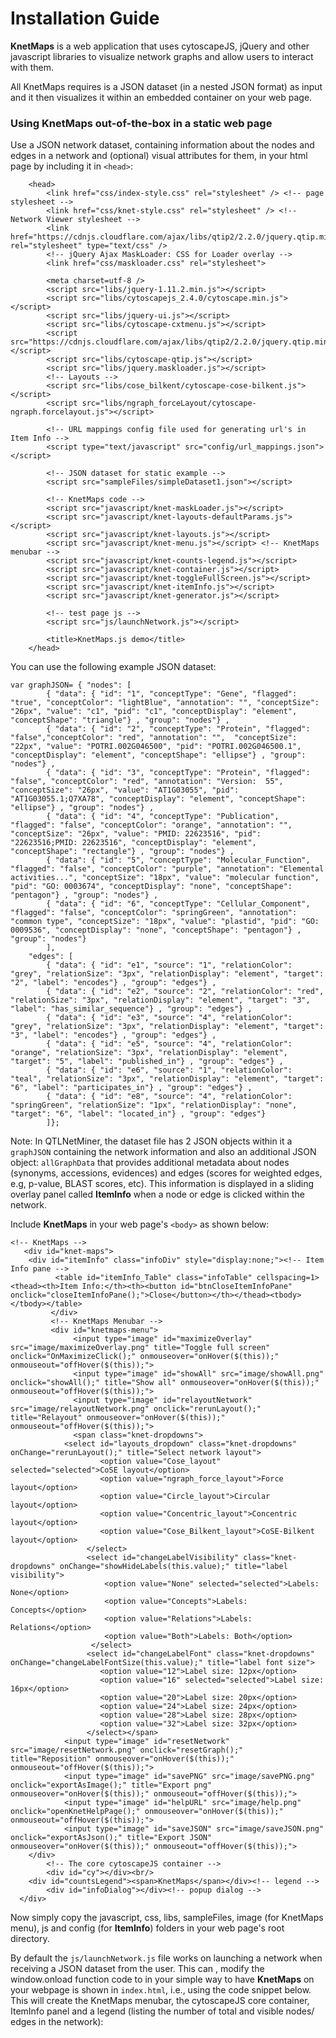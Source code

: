 # Installation Guide

**KnetMaps** is a web application that uses cytoscapeJS, jQuery and other javascript libraries to visualize network graphs and allow users to interact with them.

All KnetMaps requires is a JSON dataset (in a nested JSON format) as input and it then visualizes it within an embedded container on your web page.

### Using KnetMaps out-of-the-box in a static web page

Use a JSON network dataset, containing information about the nodes and edges in a network and (optional) visual attributes for them, in your html page by including it in `<head>`:
```
    <head>
        <link href="css/index-style.css" rel="stylesheet" /> <!-- page stylesheet -->
        <link href="css/knet-style.css" rel="stylesheet" /> <!-- Network Viewer stylesheet -->
        <link href="https://cdnjs.cloudflare.com/ajax/libs/qtip2/2.2.0/jquery.qtip.min.css" rel="stylesheet" type="text/css" />
        <!-- jQuery Ajax MaskLoader: CSS for Loader overlay -->
        <link href="css/maskloader.css" rel="stylesheet">

        <meta charset=utf-8 />
        <script src="libs/jquery-1.11.2.min.js"></script>
        <script src="libs/cytoscapejs_2.4.0/cytoscape.min.js"></script>
        <script src="libs/jquery-ui.js"></script>
        <script src="libs/cytoscape-cxtmenu.js"></script>
        <script src="https://cdnjs.cloudflare.com/ajax/libs/qtip2/2.2.0/jquery.qtip.min.js"></script>
        <script src="libs/cytoscape-qtip.js"></script>
        <script src="libs/jquery.maskloader.js"></script>
        <!-- Layouts -->
        <script src="libs/cose_bilkent/cytoscape-cose-bilkent.js"></script>
        <script src="libs/ngraph_forceLayout/cytoscape-ngraph.forcelayout.js"></script>

        <!-- URL mappings config file used for generating url's in Item Info -->
        <script type="text/javascript" src="config/url_mappings.json"></script>

	    <!-- JSON dataset for static example -->
        <script src="sampleFiles/simpleDataset1.json"></script>
        
  		<!-- KnetMaps code -->
        <script src="javascript/knet-maskLoader.js"></script>
        <script src="javascript/knet-layouts-defaultParams.js"></script>
        <script src="javascript/knet-layouts.js"></script>
        <script src="javascript/knet-menu.js"></script> <!-- KnetMaps menubar -->
        <script src="javascript/knet-counts-legend.js"></script>
        <script src="javascript/knet-container.js"></script>
        <script src="javascript/knet-toggleFullScreen.js"></script>
        <script src="javascript/knet-itemInfo.js"></script>
        <script src="javascript/knet-generator.js"></script>

	    <!-- test page js -->
        <script src="js/launchNetwork.js"></script>

        <title>KnetMaps.js demo</title>
    </head>
```

You can use the following example JSON dataset:
```
var graphJSON= { "nodes": [
        { "data": { "id": "1", "conceptType": "Gene", "flagged": "true", "conceptColor": "lightBlue", "annotation": "", "conceptSize": "26px", "value": "c1", "pid": "c1", "conceptDisplay": "element", "conceptShape": "triangle"} , "group": "nodes"} , 
        { "data": { "id": "2", "conceptType": "Protein", "flagged": "false","conceptColor": "red", "annotation": "",  "conceptSize": "22px", "value": "POTRI.002G046500", "pid": "POTRI.002G046500.1", "conceptDisplay": "element", "conceptShape": "ellipse"} , "group": "nodes"} , 
		{ "data": { "id": "3", "conceptType": "Protein", "flagged": "false", "conceptColor": "red", "annotation": "Version:  55", "conceptSize": "26px", "value": "AT1G03055", "pid": "AT1G03055.1;Q7XA78", "conceptDisplay": "element", "conceptShape": "ellipse"} , "group": "nodes"} , 
		{ "data": { "id": "4", "conceptType": "Publication", "flagged": "false", "conceptColor": "orange", "annotation": "", "conceptSize": "26px", "value": "PMID: 22623516", "pid": "22623516;PMID: 22623516", "conceptDisplay": "element", "conceptShape": "rectangle"} , "group": "nodes"} , 
		{ "data": { "id": "5", "conceptType": "Molecular_Function", "flagged": "false", "conceptColor": "purple", "annotation": "Elemental activities...", "conceptSize": "18px", "value": "molecular function", "pid": "GO: 0003674", "conceptDisplay": "none", "conceptShape": "pentagon"} , "group": "nodes"} , 
		{ "data": { "id": "6", "conceptType": "Cellular_Component", "flagged": "false", "conceptColor": "springGreen", "annotation": "common type", "conceptSize": "18px", "value": "plastid", "pid": "GO: 0009536", "conceptDisplay": "none", "conceptShape": "pentagon"} , "group": "nodes"} 
		],
    "edges": [
        { "data": { "id": "e1", "source": "1", "relationColor": "grey", "relationSize": "3px", "relationDisplay": "element", "target": "2", "label": "encodes"} , "group": "edges"} , 
        { "data": { "id": "e2", "source": "2", "relationColor": "red", "relationSize": "3px", "relationDisplay": "element", "target": "3", "label": "has_similar_sequence"} , "group": "edges"} , 
        { "data": { "id": "e3", "source": "4", "relationColor": "grey", "relationSize": "3px", "relationDisplay": "element", "target": "3", "label": "encodes"} , "group": "edges"} , 
        { "data": { "id": "e5", "source": "4", "relationColor": "orange", "relationSize": "3px", "relationDisplay": "element", "target": "5", "label": "published_in"} , "group": "edges"} , 
        { "data": { "id": "e6", "source": "1", "relationColor": "teal", "relationSize": "3px", "relationDisplay": "element", "target": "6", "label": "participates_in"} , "group": "edges"} , 
        { "data": { "id": "e8", "source": "4", "relationColor": "springGreen", "relationSize": "1px", "relationDisplay": "none", "target": "6", "label": "located_in"} , "group": "edges"} 
		]};
```

Note: In QTLNetMiner, the dataset file has 2 JSON objects within it a `graphJSON` containing the network information and also an additional JSON object: ```allGraphData``` that provides additional metadata about nodes (synonyms, accessions, evidences) and edges (scores for weighted edges, e.g, p-value, BLAST scores, etc). This information is displayed in a sliding overlay panel called **ItemInfo** when a node or edge is clicked within the network.

Include **KnetMaps** in your web page's `<body>` as shown below:
```
<!-- KnetMaps -->
   <div id="knet-maps">
	<div id="itemInfo" class="infoDiv" style="display:none;"><!-- Item Info pane -->
          <table id="itemInfo_Table" class="infoTable" cellspacing=1><thead><th>Item Info:</th><th><button id="btnCloseItemInfoPane" onclick="closeItemInfoPane();">Close</button></th></thead><tbody></tbody></table>
         </div>
         <!-- KnetMaps Menubar -->
         <div id="knetmaps-menu">
              <input type="image" id="maximizeOverlay" src="image/maximizeOverlay.png" title="Toggle full screen" onclick="OnMaximizeClick();" onmouseover="onHover($(this));" onmouseout="offHover($(this));">
              <input type="image" id="showAll" src="image/showAll.png" onclick="showAll();" title="Show all" onmouseover="onHover($(this));" onmouseout="offHover($(this));">
              <input type="image" id="relayoutNetwork" src="image/relayoutNetwork.png" onclick="rerunLayout();" title="Relayout" onmouseover="onHover($(this));" onmouseout="offHover($(this));">
              <span class="knet-dropdowns">
	        <select id="layouts_dropdown" class="knet-dropdowns" onChange="rerunLayout();" title="Select network layout">
                    <option value="Cose_layout" selected="selected">CoSE layout</option>
                    <option value="ngraph_force_layout">Force layout</option>
                    <option value="Circle_layout">Circular layout</option>
                    <option value="Concentric_layout">Concentric layout</option>
                    <option value="Cose_Bilkent_layout">CoSE-Bilkent layout</option>
                 </select>
                 <select id="changeLabelVisibility" class="knet-dropdowns" onChange="showHideLabels(this.value);" title="label visibility">
                     <option value="None" selected="selected">Labels: None</option>
                     <option value="Concepts">Labels: Concepts</option>
                     <option value="Relations">Labels: Relations</option>
                     <option value="Both">Labels: Both</option>
                  </select>
                 <select id="changeLabelFont" class="knet-dropdowns" onChange="changeLabelFontSize(this.value);" title="label font size">
                    <option value="12">Label size: 12px</option>
                    <option value="16" selected="selected">Label size: 16px</option>
                    <option value="20">Label size: 20px</option>
                    <option value="24">Label size: 24px</option>
                    <option value="28">Label size: 28px</option>
                    <option value="32">Label size: 32px</option>
                 </select></span>
            <input type="image" id="resetNetwork" src="image/resetNetwork.png" onclick="resetGraph();" title="Reposition" onmouseover="onHover($(this));" onmouseout="offHover($(this));">
            <input type="image" id="savePNG" src="image/savePNG.png" onclick="exportAsImage();" title="Export png" onmouseover="onHover($(this));" onmouseout="offHover($(this));">
            <input type="image" id="helpURL" src="image/help.png" onclick="openKnetHelpPage();" onmouseover="onHover($(this));" onmouseout="offHover($(this));">
            <input type="image" id="saveJSON" src="image/saveJSON.png" onclick="exportAsJson();" title="Export JSON" onmouseover="onHover($(this));" onmouseout="offHover($(this));">
	</div>
        <!-- The core cytoscapeJS container -->
        <div id="cy"></div><br/>
	<div id="countsLegend"><span>KnetMaps</span></div><!-- legend -->
        <div id="infoDialog"></div><!-- popup dialog -->
  </div>
```

Now simply copy the javascript, css, libs, sampleFiles, image (for KnetMaps menu), js and config (for **ItemInfo**) folders in your web page's root directory.

By default the `js/launchNetwork.js` file works on launching a network when receiving a JSON dataset from the user. This can , modify the window.onload function code to in your simple way to have **KnetMaps** on your webpage is shown in `index.html`, i.e., using the code snippet below. This will create the KnetMaps menubar, the cytoscapeJS core container, ItemInfo panel and a legend (listing the number of total and visible nodes/ edges in the network):
